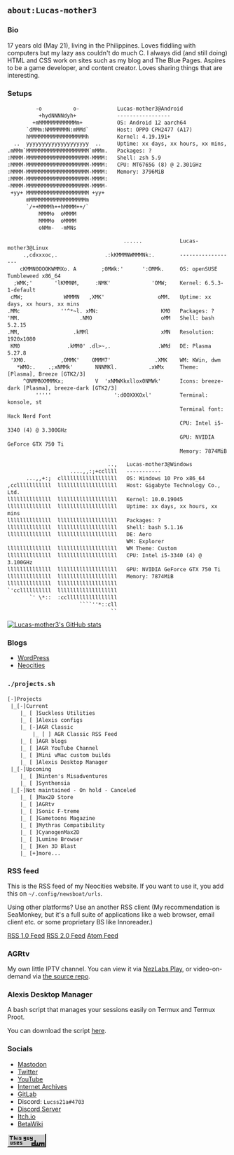## `about:Lucas-mother3`
### Bio
17 years old (May 21), living in the Philippines. Loves fiddling with computers but my lazy ass couldn't do much C. I always did (and still doing) HTML and CSS work
on sites such as my blog and The Blue Pages. Aspires to be a game developer, and content creator. Loves sharing things that are interesting.

### Setups
```
         -o          o-            Lucas-mother3@Android
          +hydNNNNdyh+             -----------------
        +mMMMMMMMMMMMMm+           OS: Android 12 aarch64
      `dMMm:NMMMMMMN:mMMd`         Host: OPPO CPH2477 (A17)
      hMMMMMMMMMMMMMMMMMMh         Kernel: 4.19.191+
  ..  yyyyyyyyyyyyyyyyyyyy  ..     Uptime: xx days, xx hours, xx mins,
.mMMm`MMMMMMMMMMMMMMMMMMMM`mMMm.   Packages: ?
:MMMM-MMMMMMMMMMMMMMMMMMMM-MMMM:   Shell: zsh 5.9
:MMMM-MMMMMMMMMMMMMMMMMMMM-MMMM:   CPU: MT6765G (8) @ 2.301GHz
:MMMM-MMMMMMMMMMMMMMMMMMMM-MMMM:   Memory: 3796MiB
:MMMM-MMMMMMMMMMMMMMMMMMMM-MMMM:
-MMMM-MMMMMMMMMMMMMMMMMMMM-MMMM-
 +yy+ MMMMMMMMMMMMMMMMMMMM +yy+
      mMMMMMMMMMMMMMMMMMMm
      `/++MMMMh++hMMMM++/`
          MMMMo  oMMMM
          MMMMo  oMMMM
          oNMm-  -mMNs
```
```
                                     ......            Lucas-mother3@Linux
     .,cdxxxoc,.               .:kKMMMNWMMMNk:.        ------------------ 
    cKMMN0OOOKWMMXo. A        ;0MWk:'      ':OMMk.     OS: openSUSE Tumbleweed x86_64 
  ;WMK;'       'lKMMNM,     :NMK'             'OMW;    Kernel: 6.5.3-1-default 
 cMW;             WMMMN   ,XMK'                 oMM.   Uptime: xx days, xx hours, xx mins 
.MMc             ''^*~l. xMN:                    KM0   Packages: ?
'MM.                   .NMO                      oMM   Shell: bash 5.2.15 
.MM,                 .kMMl                       xMN   Resolution: 1920x1080 
 KM0               .kMM0' .dl>~,.               .WMd   DE: Plasma 5.27.8 
 'XM0.           ,OMMK'    OMMM7'              .XMK    WM: KWin, dwm
   *WMO:.    .;xNMMk'       NNNMKl.          .xWMx     Theme: [Plasma], Breeze [GTK2/3] 
     ^ONMMNXMMMKx;          V  'xNMWKkxllox0NMWk'      Icons: breeze-dark [Plasma], breeze-dark [GTK2/3] 
         '''''                    ':dOOXXKOxl'         Terminal: konsole, st
                                                       Terminal font: Hack Nerd Font
                                                       CPU: Intel i5-3340 (4) @ 3.300GHz 
                                                       GPU: NVIDIA GeForce GTX 750 Ti 
                                                       Memory: 7874MiB 
```

```
                                ..,   Lucas-mother3@Windows
                    ....,,:;+ccllll   -----------
      ...,,+:;  cllllllllllllllllll   OS: Windows 10 Pro x86_64
,cclllllllllll  lllllllllllllllllll   Host: Gigabyte Technology Co., Ltd.
llllllllllllll  lllllllllllllllllll   Kernel: 10.0.19045
llllllllllllll  lllllllllllllllllll   Uptime: xx days, xx hours, xx mins
llllllllllllll  lllllllllllllllllll   Packages: ?
llllllllllllll  lllllllllllllllllll   Shell: bash 5.1.16
llllllllllllll  lllllllllllllllllll   DE: Aero
                                      WM: Explorer
llllllllllllll  lllllllllllllllllll   WM Theme: Custom
llllllllllllll  lllllllllllllllllll   CPU: Intel i5-3340 (4) @ 3.100GHz
llllllllllllll  lllllllllllllllllll   GPU: NVIDIA GeForce GTX 750 Ti 
llllllllllllll  lllllllllllllllllll   Memory: 7874MiB
llllllllllllll  lllllllllllllllllll   
`'ccllllllllll  lllllllllllllllllll   
       `' \*::  :ccllllllllllllllll   
                       ````''*::cll
                                 ``
```

[![Lucas-mother3's GitHub stats](https://github-readme-stats.vercel.app/api?username=Lucas-mother3&show_icons=true&theme=cobalt)](https://github.com/anuraghazra/github-readme-stats)
### Blogs

* [WordPress](https://alexisgaming21.wordpress.com)
* [Neocities](https://alexisgaming95.neocities.org)

### `./projects.sh`

```
[-]Projects
 |_[-]Current
    |_ [ ]Suckless Utilities
    |_ [ ]Alexis configs
    |_ [-]AGR Classic
        |_ [ ] AGR Classic RSS Feed
    |_ [ ]AGR blogs
    |_ [ ]AGR YouTube Channel
    |_ [ ]Mini vMac custom builds
    |_ [ ]Alexis Desktop Manager
 |_[-]Upcoming
    |_ [ ]Ninten's Misadventures
    |_ [ ]Synthensia
 |_[-]Not maintained - On hold - Canceled
    |_ [ ]Max2D Store 
    |_ [ ]AGRtv
    |_ [ ]Sonic F-treme 
    |_ [ ]Gametoons Magazine
    |_ [ ]Mythras Compatibility 
    |_ [ ]CyanogenMax2D 
    |_ [ ]Lumine Browser
    |_ [ ]Ken 3D Blast 
    |_ [+]more...
```

### RSS feed

This is the RSS feed of my Neocities website.
If you want to use it, you add this on `~/.config/newsboat/urls`.

Using other platforms? Use an another RSS client (My recommendation is SeaMonkey, but it's a full suite of applications like a web browser, email client etc. or some proprietary BS like Innoreader.)

[RSS 1.0 Feed](https://alexisgaming95.neocities.org/rdf.xml)
[RSS 2.0 Feed](https://alexisgaming95.neocities.org/feed.xml)
[Atom Feed](https://alexisgaming95.neocities.org/atom.xml)

### AGRtv
My own little IPTV channel. You can view it via [NezLabs Play](https://nezlabs.github.io), or video-on-demand via [the source repo](https://github.com/Lucas-mother3/agrtv).

### Alexis Desktop Manager 
A bash script that manages your sessions easily on Termux and Termux Proot.

You can download the script [here](https://github.com/Lucas-mother3/alexis-dm).

### Socials
* <a href="https://mas.to/@Lucss21a" rel="me" class="Link--primary">Mastodon</a>
* [Twitter](https://twitter.com/Lucss21a)
* [YouTube](https://youtube.com/channel/UC-N_BmN4oIMeIfp1DkGrXLg)
* [Internet Archives](https://archive.org/details/@lucss21a)
* [GitLab](https://gitlab.com/Lucas-mother3)
* Discord: `Lucss21a#4703`
* [Discord Server](https://discord.gg/eTP3uJqN6at)
* [Itch.io](https://lucss21a.itch.io)
* [BetaWiki](https://betawiki.net/wiki/User:Lucss21a)


[![This guy uses dwm](https://github.com/Lucas-mother3/Lucas-mother3/raw/main/dwm.png)](https://dwm.suckless.org) 
